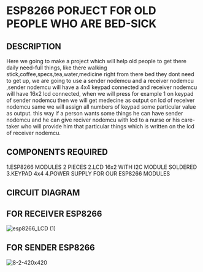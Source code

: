 # ESP8266 PORJECT FOR OLD PEOPLE WHO ARE BED-SICK

## DESCRIPTION

Here we going to make a project which will help old people to get there daily need-full things, like there walking stick,coffee,specs,tea,water,medicine right from there bed they dont need to get up, we are going to use a sender nodemcu and a receiver nodemcu ,sender nodemcu will have a 4x4 keypad connected and receiver nodemcu will have 16x2 lcd connected, when we will press for example 1 on keypad of sender nodemcu then we will get medecine as output on lcd of receiver nodemcu same we will assign all numbers of keypad some particular value as output. this way if a person wants some things he can have sender nodemcu and he can give reciver nodemcu with lcd to a nurse or his care-taker who will provide him that particular things which is written on the lcd of receiver nodemcu.

## COMPONENTS REQUIRED
1.ESP8266 MODULES 2 PIECES
2.LCD 16x2 WITH I2C MODULE SOLDERED
3.KEYPAD 4x4
4.POWER SUPPLY FOR OUR ESP8266 MODULES

## CIRCUIT DIAGRAM

## FOR RECEIVER ESP8266 

![esp8266_LCD (1)](https://user-images.githubusercontent.com/102857010/177605413-c00c968d-4527-47e4-a747-cb0f5894ace1.jpg)

## FOR SENDER ESP8266

![8-2-420x420](https://user-images.githubusercontent.com/102857010/177605923-80738012-f760-4263-b30b-13a190c57f18.jpg)


